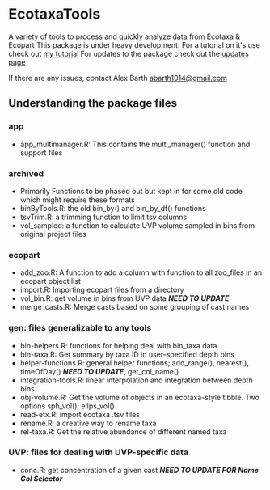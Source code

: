 # EcotaxaTools
A variety of tools to process and quickly analyze data from Ecotaxa & Ecopart
This package is under heavy development. For a tutorial on it's use check out [my tutorial](TheAlexBarth.Github.io/Ecotaxa_Tools_Tutorial.html)
For updates to the package check out the [updates page](https://thealexbarth.github.io/Ecotaxa_Tools_Tutorial/info_updates-page.html)

If there are any issues, contact Alex Barth abarth1014@gmail.com

## Understanding the package files

### app
 - app_multimanager.R: This contains the multi_manager() function and support files

### archived
 - Primarily Functions to be phased out but kept in for some old code which might require these formats
 - binByTools.R: the old bin_by() and bin_by_df() functions
 - tsvTrim.R: a trimming function to limit tsv columns
 - vol_sampled: a function to calculate UVP volume sampled in bins from original project files

### ecopart
 - add_zoo.R: A function to add a column with function to all zoo_files in an ecopart object list
 - import.R: Importing ecopart files from a directory
 - vol_bin.R: get volume in bins from UVP data ***NEED TO UPDATE***
 - merge_casts.R: Merge casts based on some grouping of cast names

### gen: files generalizable to any tools
 - bin-helpers.R: functions for helping deal with bin_taxa data
 - bin-taxa.R: Get summary by taxa ID in user-specified depth bins
 - helper-functions.R: general helper functions; add_range(), nearest(), timeOfDay() ***NEED TO UPDATE***, get_col_name()
 - integration-tools.R: linear interpolation and integration between depth bins
 - obj-volume.R: Get the volume of objects in an ecotaxa-style tibble. Two options sph_vol(); ellps_vol()
 - read-etx.R: import ecotaxa .tsv files
 - rename.R: a creative way to rename taxa
 - rel-taxa.R: Get the relative abundance of different named taxa

### UVP: files for dealing with UVP-specific data
 - conc.R: get concentration of a given cast ***NEED TO UPDATE FOR Name Col Selector***
